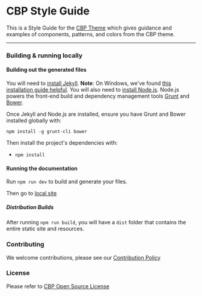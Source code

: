CBP Style Guide
===============

This is a Style Guide for the [CBP Theme](https://github.com/US-CBP/cbp-theme) 
which gives guidance and examples of components, patterns, and colors 
from the CBP theme.

---

### Building & running locally

#### Building out the generated files
You will need to [install Jekyll](http://jekyllrb.com/docs/installation/). **Note**: On Windows, we've found [this installation guide helpful](https://labs.sverrirs.com/jekyll/). You will also need to [install Node.js](http://nodejs.org/download/). Node.js powers the front-end build and dependency management tools [Grunt](http://gruntjs.com/) and [Bower](http://bower.io/).

Once Jekyll and Node.js are installed, ensure you have Grunt and Bower installed globally with:
```
npm install -g grunt-cli bower
```

Then install the project's dependencies with:
- `npm install`

#### Running the documentation
Run `npm run dev` to build and generate your files.

Then go to [local site](http://localhost:4000)

##### Distribution Builds
After running `npm run build`, you will have a `dist` folder that contains the entire static site and resources.

### Contributing

We welcome contributions, please see our [Contribution Policy](https://github.com/US-CBP/open-source-policy/blob/master/CONTRIBUTING.md)

### License
Please refer to [CBP Open Source License](https://github.com/US-CBP/open-source-policy/blob/master/LICENSE.md)
